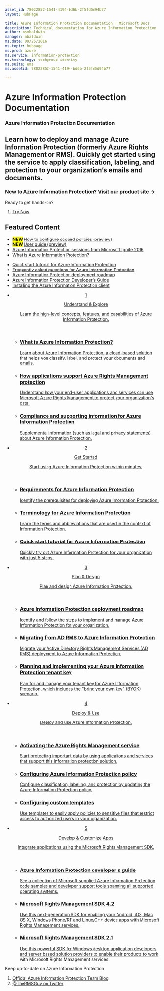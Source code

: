 ```yaml
---
asset_id: 78022852-1541-4194-bd6b-2f5fd5d94b77
layout: HubPage

title: Azure Information Protection Documentation | Microsoft Docs
description: Technical documentation for Azure Information Protection 
author: msmbaldwin
manager: mbaldwin
ms.date: 09/25/2016
ms.topic: hubpage
ms.prod: azure
ms.service: information-protection
ms.technology: techgroup-identity
ms.suite: ems
ms.assetid: 78022852-1541-4194-bd6b-2f5fd5d94b77

---
```

# Azure Information Protection Documentation
<article id="main">
    <section id="hero-content">
      <h1>Azure Information Protection Documentation</h1>
      <h2>Learn how to deploy and manage Azure Information Protection (formerly Azure Rights Management or RMS). Quickly get started using the service to apply classification, labeling, and protection to your organization’s emails and documents.</h2>
      <h3>New to Azure Information Protection? <a href="https://www.microsoft.com/en-us/cloud-platform/azure-information-protection" target="_blank">Visit our product site &rarr;</a></h3>
    </section>
    <aside class="alert section-border">
        <p>Ready to get hands-on?</p>
        <ol class="action-list">
            <li><a href="https://portal.office.com/Signup?&OfferId=A43415D3-404C-4df3-B31B-AAD28118A778&dl=INFORMATIONPROTECTION&ali=1#0" target="_blank" class="button-bordered button-translucent">Try Now</a></li>
        </ol>
    </aside>
    <section id="featured" class="container">
      <h2 class="section-heading"><span class="icon icon-warning"></span> Featured Content</h2>
      <div class="features row">
        <ul class="column column-half">
          <li><mark><b>NEW</b></mark> <a href="./deploy-use/configure-policy-scope.md">How to configure scoped policies (preview)</a></li>
          <li><mark><b>NEW</b></mark> <a href="./rms-client/client-user-guide.md">User guide (preview)</a></li>
          <li><a href="./understand-explore/what-is-information-protection.md#resources-for-azure-information-protection">Azure Information Protection sessions from Microsoft Ignite 2016</a></li>
          <li><a href="./understand-explore/what-is-information-protection.md">What is Azure Information Protection?</a></li>
        </ul>
        <ul class="column column-half">
          <li><a href="./get-started/infoprotect-quick-start-tutorial.md">Quick start tutorial for Azure Information Protection</a></li>
          <li><a href="./get-started/faqs.md">Frequently asked questions for Azure Information Protection</a></li>
	  <li><a href="./plan-design/deployment-roadmap.md">Azure Information Protection deployment roadmap</a></li>
          <li><a href="./develop/developers-guide.md">Azure Information Protection Developer's Guide</a></li>
          <li><a href="./rms-client/info-protect-client.md">Installing the Azure Information Protection client</a></li>
        </ul>
      </div>
    </section>
    <div id="journeys">
      <section class="container">
        <ul class="journeys-list">
          <li class="journey-step">
            <header class="journey-step-header row">
              <a href="./understand-explore/azure-rights-management.md">
                <div class="title column-third">
                  <span class="step-number">1</span>
                  <p>Understand &amp; Explore</p>
                </div>
                <p class="description column-two-thirds">Learn the high-level concepts, features, and capabilities of Azure Information Protection.</p>
              </a>
            </header>
            <section class="journey-step-elements content">
              <ul class="row">
                <li class="column-third">
                  <a href="./understand-explore/what-is-information-protection.md">
                    <h3>What is Azure Information Protection?</h3>
                    <p>Learn about Azure Information Protection, a cloud-based solution that helps you classify, label, and protect your documents and emails.</p>
                  </a>
                </li>
                <li class="column-third">
                  <a href="./understand-explore/applications-support.md">
                    <h3>How applications support Azure Rights Management protection</h3>
                    <p>Understand how your end-user applications and services can use Microsoft Azure Rights Management to protect your organization's data.</p>
                  </a>
                </li>
                <li class="column-third">
                  <a href="./understand-explore/compliance.md">
                    <h3>Compliance and supporting information for Azure Information Protection</h3>
                    <p>Supplemental information (such as legal and privacy statements) about Azure Information Protection.</p>
                  </a>
                </li>
              </ul>
            </section>
          </li>
          <li class="journey-step">
            <header class="journey-step-header row">
              <a href="./get-started/requirements-azure-rms.md">
                <div class="title column-third">
                  <span class="step-number">2</span>
                  <p>Get Started</p>
                </div>
                <p class="description column-two-thirds">Start using Azure Information Protection within minutes.</p>
              </a>
            </header>
            <section class="journey-step-elements content">
              <ul class="row">
                <li class="column-third">
                  <a href="./get-started/requirements-azure-rms.md">
                    <h3>Requirements for Azure Information Protection</h3>
                    <p>Identify the prerequisites for deploying Azure Information Protection.</p>
                  </a>
                </li>
                <li class="column-third">
                  <a href="./get-started/terminology.md">
                    <h3>Terminology for Azure Information Protection</h3>
                    <p>Learn the terms and abbreviations that are used in the context of Information Protection.</p>
                  </a>
                </li>
                <li class="column-third">
                  <a href="./get-started/quick-start-tutorial.md">
                    <h3>Quick start tutorial for Azure Information Protection</h3>
                    <p>Quickly try out Azure Information Protection for your organization with just 5 steps.</p>
                  </a>
                </li>
              </ul>
            </section>
          </li>
          <li class="journey-step">
            <header class="journey-step-header row">
              <a href="./plan-design/deployment-roadmap.md">
                <div class="title column-third">
                  <span class="step-number"> 3</span>
                  <p>Plan & Design</p>
                </div>
                <p class="description column-two-thirds">Plan and design Azure Information Protection.</p>
              </a>
            </header>
            <section class="journey-step-elements content">
              <ul class="row">
                <li class="column-third">
                  <a href="./plan-design/deployment-roadmap.md">
                    <h3>Azure Information Protection deployment roadmap</h3>
                    <p>Identify and follow the steps to implement and manage Azure Information Protection for your organization.</p>
                  </a>
                </li>
                <li class="column-third">
                  <a href="./plan-design/migrate-from-ad-rms-to-azure-rms.md">
                    <h3>Migrating from AD RMS to Azure Information Protection</h3>
                    <p>Migrate your Active Directory Rights Management Services (AD RMS) deployment to Azure Information Protection.</p>
                  </a>
                </li>
                <li class="column-third">
                  <a href="./plan-design/plan-implement-tenant-key.md">
                    <h3>Planning and implementing your Azure Information Protection tenant key</h3>
                    <p>Plan for and manage your tenant key for Azure Information Protection, which includes the "bring your own key" (BYOK) scenario.</p>
                  </a>
                </li>
              </ul>
            </section>
          </li>
          <li class="journey-step">
            <header class="journey-step-header row">
              <a href="./deploy-use/activate-service.md">
                <div class="title column-third">
                  <span class="step-number"> 4</span>
                  <p>Deploy & Use</p>
                </div>
                <p class="description column-two-thirds">Deploy and use Azure Information Protection.</p>
              </a>
            </header>
            <section class="journey-step-elements content">
              <ul class="row">
                 <li class="column-third">
                 <a href="./deploy-use/activate-service.md">
                    <h3>Activating the Azure Rights Management service</h3>
                    <p>Start protecting important data by using applications and services that support this information protection solution.</p>
                  </a>
                </li>
                <li class="column-third">
                  <a href="./deploy-use/configure-applications.md">
                    <h3>Configuring Azure Information Protection policy</h3>
                    <p>Configure classification, labeling, and protection by updating the Azure Information Protection policy.</p>
                </li>
                <li class="column-third">
                  <a href="./deploy-use/configure-custom-templates.md">
                    <h3>Configuring custom templates</h3>
                    <p>Use templates to easily apply policies to sensitive files that restrict access to authorized users in your organization.</p>
                 </a>
                 </a>
                </li>
              </ul>
            </section>
          </li>
          <li class="journey-step">
            <header class="journey-step-header row">
              <a href="./develop/developers-guide.md">
                <div class="title column-third">
                  <span class="step-number"> 5</span>
                  <p>Develop &amp; Customize Apps</p>
                </div>
                <p class="description column-two-thirds">Integrate applications using the Microsoft Rights Management SDK.</p>
              </a>
            </header>
            <section class="journey-step-elements content">
              <ul class="row">
                <li class="column-third">
                  <a href="./develop/developers-guide.md">
                    <h3>Azure Information Protection developer's guide</h3>
                    <p>See a collection of Microsoft supplied Azure Information Protection code samples and developer support tools spanning all supported operating systems.</p>
                  </a>
                </li>
                <li class="column-third">
                  <a href="./develop/active-directory-rights-management-services-multi-platform-thin-client-sdk-portal.md">
                    <h3>Microsoft Rights Management SDK 4.2</h3>
                    <p>Use this next-generation SDK for enabling your Android, iOS, Mac OS X, Windows Phone/RT and Linux/C++ device apps with Microsoft Rights Management services.</p>
                  </a>
                </li>
                <li class="column-third">
                  <a href="./develop/microsoft-information-protection-and-control-client-portal.md">
                    <h3>Microsoft Rights Management SDK 2.1</h3>
                    <p>Use this powerful SDK for Windows desktop application developers and server based solution providers to enable their products to work with Microsoft Rights Management services.</p>
                  </a>
                </li>
              </ul>
            </section>
         </ul>
      </section>
    </div>
    <aside class="alert alert-social">
      <p>Keep up-to-date on Azure Information Protection
      <ol class="action-list">
        <li><a href="http://blogs.technet.com/b/rms/" target="_blank" class="button-bordered button-translucent">Official Azure Information Protection Team Blog</a></li>
        <li><a href="https://twitter.com/TheRMSGuy" target="_blank" class="button-bordered button-translucent">@TheRMSGuy on Twitter</a></li>
      </ol>
    </aside>
</article>

